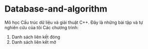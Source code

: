 # Database-and-algorithm
Mô học Cấu trúc dữ liệu và giải thuật C++.
Đây là những bài tập và tự nghiên cứu của tôi
Các chương trình:
1. Danh sách liên kết đóng
2. Danh sách liên kết mở
